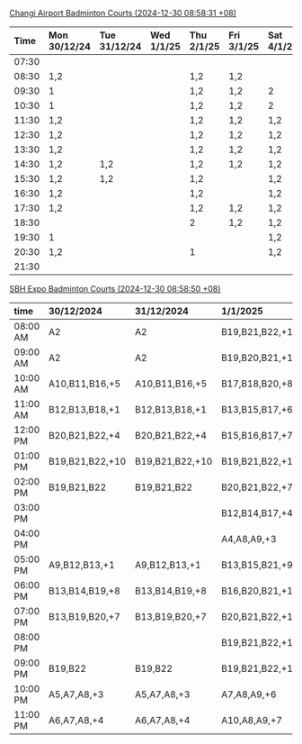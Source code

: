[Changi Airport Badminton Courts (2024-12-30 08:58:31 +08)](https://www.carc.org.sg/FacilityBooking.aspx)

| Time   | Mon 30/12/24   | Tue 31/12/24   | Wed 1/1/25   | Thu 2/1/25   | Fri 3/1/25   | Sat 4/1/25   | Sun 5/1/25   |
|:-------|:---------------|:---------------|:-------------|:-------------|:-------------|:-------------|:-------------|
| 07:30  |                |                |              |              |              |              |              |
| 08:30  | 1,2            |                |              | 1,2          | 1,2          |              |              |
| 09:30  | 1              |                |              | 1,2          | 1,2          | 2            |              |
| 10:30  | 1              |                |              | 1,2          | 1,2          | 2            |              |
| 11:30  | 1,2            |                |              | 1,2          | 1,2          | 1,2          |              |
| 12:30  | 1,2            |                |              | 1,2          | 1,2          | 1,2          |              |
| 13:30  | 1,2            |                |              | 1,2          | 1,2          | 1,2          |              |
| 14:30  | 1,2            | 1,2            |              | 1,2          | 1,2          | 1,2          |              |
| 15:30  | 1,2            | 1,2            |              | 1,2          |              | 1,2          |              |
| 16:30  | 1,2            |                |              | 1,2          |              | 1,2          |              |
| 17:30  | 1,2            |                |              | 1,2          | 1,2          | 1,2          | 1,2          |
| 18:30  |                |                |              | 2            | 1,2          | 1,2          | 1,2          |
| 19:30  | 1              |                |              |              |              | 1,2          | 1,2          |
| 20:30  | 1,2            |                |              | 1            |              | 1,2          | 1,2          |
| 21:30  |                |                |              |              |              |              |              |

[SBH Expo Badminton Courts (2024-12-30 08:58:50 +08)](https://singaporebadmintonhall.getomnify.com/widgets/O3MRKGBH359GA55KHMG1RD)

| time     | 30/12/2024      | 31/12/2024      | 1/1/2025        | 2/1/2025        | 3/1/2025        | 4/1/2025        | 5/1/2025        |
|:---------|:----------------|:----------------|:----------------|:----------------|:----------------|:----------------|:----------------|
| 08:00 AM | A2              | A2              | B19,B21,B22,+16 | B19,B21,B22,+18 | B19,B21,B22,+19 | B19,B21,B22,+19 | B16,B17,B19,+5  |
| 09:00 AM | A2              | A2              | B19,B20,B21,+13 | B19,B21,B22,+17 | B19,B20,B21,+17 | B19,B21,B22,+19 |                 |
| 10:00 AM | A10,B11,B16,+5  | A10,B11,B16,+5  | B17,B18,B20,+8  | B20,B21,B22,+16 | B18,B20,B21,+15 | B19,B20,B21,+17 | A8              |
| 11:00 AM | B12,B13,B18,+1  | B12,B13,B18,+1  | B13,B15,B17,+6  | B19,B21,B22,+19 | B20,B21,B22,+16 | B19,B20,B21,+16 |                 |
| 12:00 PM | B20,B21,B22,+4  | B20,B21,B22,+4  | B15,B16,B17,+7  | B19,B21,B22,+19 | B19,B21,B22,+17 | B19,B21,B22,+17 | A3,A4,A6        |
| 01:00 PM | B19,B21,B22,+10 | B19,B21,B22,+10 | B19,B21,B22,+10 | B19,B21,B22,+19 | B19,B21,B22,+17 | B19,B21,B22,+17 |                 |
| 02:00 PM | B19,B21,B22     | B19,B21,B22     | B20,B21,B22,+7  | B19,B21,B22,+19 | B18,B19,B22,+16 | B19,B21,B22,+12 | B19             |
| 03:00 PM |                 |                 | B12,B14,B17,+4  | B19,B21,B22,+19 | B17,B19,B22,+13 | B19,B21,B22,+10 |                 |
| 04:00 PM |                 |                 | A4,A8,A9,+3     | B19,B21,B22,+19 | B16,B17,B22,+9  | B14,B15,B21,+3  | B13,B14         |
| 05:00 PM | A9,B12,B13,+1   | A9,B12,B13,+1   | B13,B15,B21,+9  | B19,B21,B22,+18 | B16,B17,B22,+6  | A2,B22          | A10             |
| 06:00 PM | B13,B14,B19,+8  | B13,B14,B19,+8  | B16,B20,B21,+14 | B19,B21,B22,+18 | A1,A2           | A1,B22          | A1              |
| 07:00 PM | B13,B19,B20,+7  | B13,B19,B20,+7  | B20,B21,B22,+15 | B19,B21,B22,+19 | A1              |                 | B20,B21,B22,+2  |
| 08:00 PM |                 |                 | B19,B21,B22,+10 | B18,B21,B22,+10 | B19             | B11,B13,B21     | B13,B14,B15,+8  |
| 09:00 PM | B19,B22         | B19,B22         | B19,B21,B22,+10 | B18,B21,B22,+10 | B19             | B11,B21         | B13,B14,B15,+9  |
| 10:00 PM | A5,A7,A8,+3     | A5,A7,A8,+3     | A7,A8,A9,+6     |                 | A10,A8,A9,+7    | B20,B21,B22,+16 | B20,B21,B22,+18 |
| 11:00 PM | A6,A7,A8,+4     | A6,A7,A8,+4     | A10,A8,A9,+7    |                 | A10,A8,A9,+7    | B20,B21,B22,+17 | B20,B21,B22,+18 |
